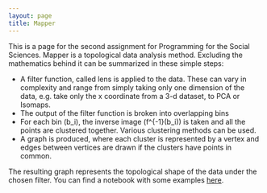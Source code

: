 ```yaml
---
layout: page
title: Mapper
---
```

<!---
Written by me
-->
This is a page for the second assignment for Programming for the Social Sciences.
Mapper is a topological data analysis method. Excluding the mathematics behind it can be summarized in these simple steps:
* A filter function, called lens is applied to the data. These can vary in complexity and range from simply taking only one dimension of the data, e.g. take only the x coordinate from a 3-d dataset, to PCA or Isomaps.
* The output of the filter function is broken into overlapping bins
* For each bin (b_i), the inverse image (f^{-1}(b_i)) is taken and all the points are clustered together. Various clustering methods can be used.
* A graph is produced, where each cluster is represented by a vertex and edges between vertices are drawn if the clusters have points in common.

The resulting graph represents the topological shape of the data under the chosen filter.
You can find a notebook with some examples [here](/mapper1.html).
